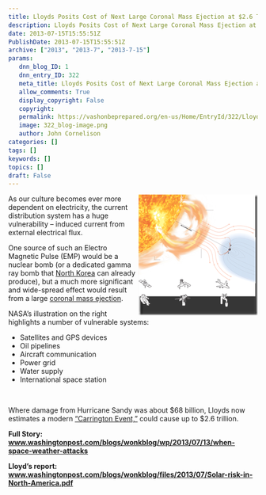 ```yaml
---
title: Lloyds Posits Cost of Next Large Coronal Mass Ejection at $2.6 Trillion
description: Lloyds Posits Cost of Next Large Coronal Mass Ejection at $2.6 Trillion
date: 2013-07-15T15:55:51Z
PublishDate: 2013-07-15T15:55:51Z
archive: ["2013", "2013-7", "2013-7-15"]
params:
   dnn_blog_ID: 1
   dnn_entry_ID: 322
   meta_title: Lloyds Posits Cost of Next Large Coronal Mass Ejection at $2.6 Trillion
   allow_comments: True
   display_copyright: False
   copyright: 
   permalink: https://vashonbeprepared.org/en-us/Home/EntryId/322/Lloyds-Posits-Cost-of-Next-Large-Coronal-Mass-Ejection-at-2-6-Trillion
   image: 322_blog-image.png
   author: John Cornelison
categories: []
tags: []
keywords: []
topics: []
draft: False
---
```


<p><a href="/images/dnnBlog/1/322/Windows-Live-Writer-Lloyds_74DE-spaceweather_2.png"><img title="NASA&#39;s illustration depicting space weather&#39;s effects on human eectrical systems" style="border-top: 0px; border-right: 0px; background-image: none; border-bottom: 0px; float: right; padding-top: 0px; padding-left: 0px; margin: 0px 0px 5px 5px; border-left: 0px; display: inline; padding-right: 0px" border="0" alt="NASA&#39;s illustration depicting space weather&#39;s effects on human eectrical systems" align="right" src="/images/dnnBlog/1/322/Windows-Live-Writer-Lloyds_74DE-spaceweather_thumb.png" width="241" height="244" /></a>As our culture becomes ever more dependent on electricity, the current distribution system has a huge vulnerability – induced current from external electrical flux. </p>  <p>One source of such an Electro Magnetic Pulse (EMP) would be a nuclear bomb (or a dedicated gamma ray bomb that <a href="http://news.investors.com/ibd-editorials/040413-650684-north-korea-emp-blast-could-destroy-america.htm" target="_blank">North Korea</a> can already produce), but a much more significant and wide-spread effect would result from a large <a href="https://en.wikipedia.org/wiki/Coronal_mass_ejection">coronal mass ejection</a>.</p>  <p>NASA’s illustration on the right highlights a number of vulnerable systems:</p>  <ul>   <li>Satellites and GPS devices</li>    <li>Oil pipelines</li>    <li>Aircraft communication</li>    <li>Power grid</li>    <li>Water supply</li>    <li>International space station</li> </ul>  <p>&#160;</p>  <p>Where damage from Hurricane Sandy was about $68 billion, Lloyds now estimates a modern <a href="https://en.wikipedia.org/wiki/Solar_storm_of_1859">“Carrington Event,”</a> could cause up to $2.6 trillion.</p>  <p><b>Full Story: <a href="http://www.washingtonpost.com/blogs/wonkblog/wp/2013/07/13/when-space-weather-attacks">www.washingtonpost.com/blogs/wonkblog/wp/2013/07/13/when-space-weather-attacks</a></b></p>  <p><b>Lloyd’s report: <a title="http://www.washingtonpost.com/blogs/wonkblog/files/2013/07/Solar-risk-in-North-America.pdf" href="http://www.washingtonpost.com/blogs/wonkblog/files/2013/07/Solar-risk-in-North-America.pdf">www.washingtonpost.com/blogs/wonkblog/files/2013/07/Solar-risk-in-North-America.pdf</a></b></p>
